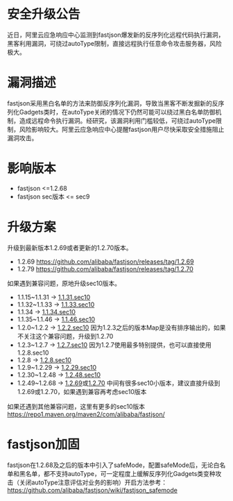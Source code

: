 # 安全升级公告
近日，阿里云应急响应中心监测到fastjson爆发新的反序列化远程代码执行漏洞，黑客利用漏洞，可绕过autoType限制，直接远程执行任意命令攻击服务器，风险极大。

# 漏洞描述
fastjson采用黑白名单的方法来防御反序列化漏洞，导致当黑客不断发掘新的反序列化Gadgets类时，在autoType关闭的情况下仍然可能可以绕过黑白名单防御机制，造成远程命令执行漏洞。经研究，该漏洞利用门槛较低，可绕过autoType限制，风险影响较大。阿里云应急响应中心提醒fastjson用户尽快采取安全措施阻止漏洞攻击。

# 影响版本
* fastjson <=1.2.68
* fastjson sec版本 <= sec9

# 升级方案
升级到最新版本1.2.69或者更新的1.2.70版本。
* 1.2.69 https://github.com/alibaba/fastjson/releases/tag/1.2.69
* 1.2.79 https://github.com/alibaba/fastjson/releases/tag/1.2.70

如果遇到兼容问题，原地升级sec10版本。
* 1.1.15~1.1.31 -> [1.1.31.sec10](https://repo1.maven.org/maven2/com/alibaba/fastjson/1.1.31.sec10)
* 1.1.32~1.1.33 -> [1.1.33.sec10](https://repo1.maven.org/maven2/com/alibaba/fastjson/1.1.33.sec10)
* 1.1.34        -> [1.1.34.sec10](https://repo1.maven.org/maven2/com/alibaba/fastjson/1.1.34.sec10)
* 1.1.35~1.1.46 -> [1.1.46.sec10](https://repo1.maven.org/maven2/com/alibaba/fastjson/1.1.46.sec10)
* 1.2.0~1.2.2   -> [1.2.2.sec10](https://repo1.maven.org/maven2/com/alibaba/fastjson/1.2.2.sec10) 因为1.2.3之后的版本Map是没有排序输出的，如果不关注这个兼容问题，升级到1.2.70
* 1.2.3~1.2.7   -> [1.2.7.sec10](https://repo1.maven.org/maven2/com/alibaba/fastjson/1.2.7.sec10) 因为1.2.7使用最多特别提供，也可以直接使用1.2.8.sec10
* 1.2.8 -> [1.2.8.sec10](https://repo1.maven.org/maven2/com/alibaba/fastjson/1.2.8.sec10)
* 1.2.9~1.2.29 -> [1.2.29.sec10](https://repo1.maven.org/maven2/com/alibaba/fastjson/1.2.29.sec10)
* 1.2.30~1.2.48 -> [1.2.48.sec10](https://repo1.maven.org/maven2/com/alibaba/fastjson/1.2.48.sec10)
* 1.2.49~1.2.68 -> [1.2.69](https://repo1.maven.org/maven2/com/alibaba/fastjson/1.2.69)或[1.2.70](https://repo1.maven.org/maven2/com/alibaba/fastjson/1.2.70)
中间有很多sec10小版本，建议直接升级到1.2.69或1.2.70，如果遇到兼容再考虑sec10版本

如果还遇到其他兼容问题，这里有更多的sec10版本 https://repo1.maven.org/maven2/com/alibaba/fastjson/

# fastjson加固
fastjson在1.2.68及之后的版本中引入了safeMode，配置safeMode后，无论白名单和黑名单，都不支持autoType，可一定程度上缓解反序列化Gadgets类变种攻击（关闭autoType注意评估对业务的影响）开启方法参考：https://github.com/alibaba/fastjson/wiki/fastjson_safemode

